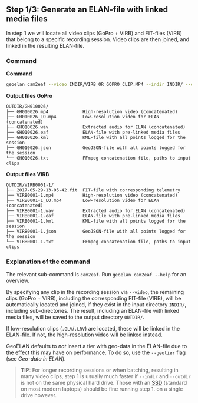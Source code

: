## Step 1/3: Generate an ELAN-file with linked media files

In step 1 we will locate all video clips (GoPro + VIRB) and FIT-files (VIRB) that belong to a specific recording session. Video clips are then joined, and linked in the resulting ELAN-file.

### Command

**Command**
```sh
geoelan cam2eaf --video INDIR/VIRB_OR_GOPRO_CLIP.MP4 --indir INDIR/ --outdir OUTDIR/
```

**Output files GoPro**
```
OUTDIR/GH010026/
├── GH010026.mp4             High-resolution video (concatenated)
├── GH010026_LO.mp4          Low-resolution video for ELAN (concatenated)
├── GH010026.wav             Extracted audio for ELAN (concatenated)
├── GH010026.eaf             ELAN-file with pre-linked media files
├── GH010026.kml             KML-file with all points logged for the session
├── GH010026.json            GeoJSON-file with all points logged for the session
└── GH010026.txt             FFmpeg concatenation file, paths to input clips
```

**Output files VIRB**
```
OUTDIR/VIRB0001-1/
├── 2017-05-29-13-05-42.fit  FIT-file with corresponding telemetry
├── VIRB0001-1.mp4           High-resolution video (concatenated)
├── VIRB0001-1_LO.mp4        Low-resolution video for ELAN (concatenated)
├── VIRB0001-1.wav           Extracted audio for ELAN (concatenated)
├── VIRB0001-1.eaf           ELAN-file with pre-linked media files
├── VIRB0001-1.kml           KML-file with all points logged for the session
├── VIRB0001-1.json          GeoJSON-file with all points logged for the session
└── VIRB0001-1.txt           FFmpeg concatenation file, paths to input clips
```



### Explanation of the command

The relevant sub-command is `cam2eaf`. Run `geoelan cam2eaf --help` for an overview.

By specifying any clip in the recording session  via `--video`, the remaining clips (GoPro + VIRB), including the corresponding FIT-file (VIRB), will be automatically located and joined, if they exist in the input directory `INDIR/`, including sub-directories. The result, including an ELAN-file with linked media files, will be saved to the output directory `OUTDIR/`.

If low-resolution clips (`.GLV`/`.LRV`) are located, these will be linked in the ELAN-file. If not, the high-resolution video will be linked instead.

GeoELAN defaults to _not_ insert a tier with geo-data in the ELAN-file due to the effect this may have on performance. To do so, use the `--geotier` flag (see _Geo-data in ELAN_).

> **TIP:** For longer recording sessions or when batching, resulting in many video clips, step 1 is usually much faster if `--indir` and `--outdir` is not on the same physical hard drive. Those with an [SSD](https://en.wikipedia.org/wiki/Solid-state_drive) (standard on most modern laptops) should be fine running step 1. on a single drive however.
